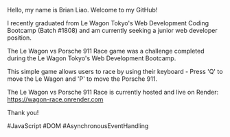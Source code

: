 Hello, my name is Brian Liao. Welcome to my GitHub!

I recently graduated from Le Wagon Tokyo's Web Development Coding Bootcamp (Batch #1808) and am currently seeking a junior web developer position.

The Le Wagon vs Porsche 911 Race game was a challenge completed during the Le Wagon Tokyo's Web Development Bootcamp.

This simple game allows users to race by using their keyboard - Press 'Q' to move the Le Wagon and 'P' to move the Porsche 911.

The Le Wagon vs Porsche 911 Race is currently hosted and live on Render: https://wagon-race.onrender.com

Thank you!

#JavaScript #DOM #AsynchronousEventHandling
